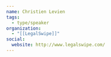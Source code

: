 ```yaml
---
name: Christien Levien
tags:
  - type/speaker
organization: 
  - "[[LegalSwipe]]"
social:
  website: http://www.legalswipe.com/
---
```

